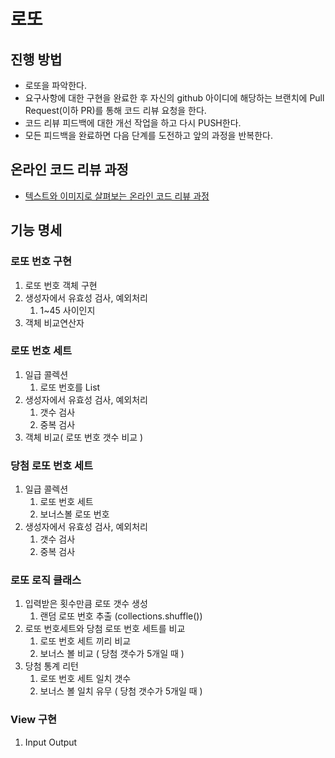 # 로또
## 진행 방법
* 로또을 파악한다.
* 요구사항에 대한 구현을 완료한 후 자신의 github 아이디에 해당하는 브랜치에 Pull Request(이하 PR)를 통해 코드 리뷰 요청을 한다.
* 코드 리뷰 피드백에 대한 개선 작업을 하고 다시 PUSH한다.
* 모든 피드백을 완료하면 다음 단계를 도전하고 앞의 과정을 반복한다.

## 온라인 코드 리뷰 과정
* [텍스트와 이미지로 살펴보는 온라인 코드 리뷰 과정](https://github.com/next-step/nextstep-docs/tree/master/codereview)

## 기능 명세

### 로또 번호 구현
1. 로또 번호 객체 구현
2. 생성자에서 유효성 검사, 예외처리
   1. 1~45 사이인지
3. 객체 비교연산자

### 로또 번호 세트
1. 일급 콜렉션 
    1. 로또 번호를 List
2. 생성자에서 유효성 검사, 예외처리
    1. 갯수 검사
    2. 중복 검사
3. 객체 비교( 로또 번호 갯수 비교 )

### 당첨 로또 번호 세트
1. 일급 콜렉션 
    1. 로또 번호 세트
    2. 보너스볼 로또 번호
2. 생성자에서 유효성 검사, 예외처리
    1. 갯수 검사
    2. 중복 검사

### 로또 로직 클래스
1. 입력받은 횟수만큼 로또 갯수 생성
    1. 랜덤 로또 번호 추출 (collections.shuffle())
2. 로또 번호세트와 당첨 로또 번호 세트를 비교
    1. 로또 번호 세트 끼리 비교
    2. 보너스 볼 비교 ( 당첨 갯수가 5개일 때 )
3. 당첨 통계 리턴
    1. 로또 번호 세트 일치 갯수
    2. 보너스 볼 일치 유무 ( 당첨 갯수가 5개일 때 )

### View 구현
1. Input Output

